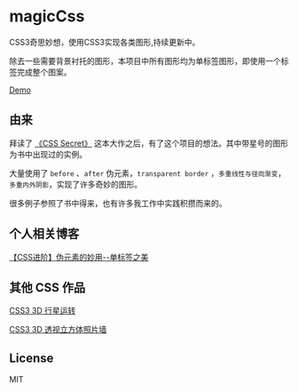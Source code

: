 # magicCss 

CSS3奇思妙想，使用CSS3实现各类图形,持续更新中。

除去一些需要背景衬托的图形，本项目中所有图形均为单标签图形，即使用一个标签完成整个图案。

[Demo](http://chokcoco.github.io/magicCss/html/index.html)

## 由来

拜读了 [《CSS Secret》](https://github.com/cssmagic/CSS-Secrets) 这本大作之后，有了这个项目的想法。其中带星号的图形为书中出现过的实例。

大量使用了 `before` 、`after` 伪元素，`transparent border` ，`多重线性与径向渐变`，`多重内外阴影`，实现了许多奇妙的图形。

很多例子参照了书中得来，也有许多我工作中实践积攒而来的。

## 个人相关博客

[【CSS进阶】伪元素的妙用--单标签之美](http://www.cnblogs.com/coco1s/p/5528393.html)

## 其他 CSS 作品
[CSS3 3D 行星运转](http://chokcoco.github.io/demo/css3demo/html/exampleSolarSystem.html)

[CSS3 3D 透视立方体照片墙](http://chokcoco.github.io/demo/css3demo/html/index.html)

## License
MIT
